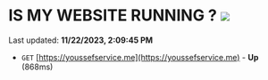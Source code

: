# IS MY WEBSITE RUNNING ? [![](https://img.shields.io/static/v1?label=Sponsor&message=%E2%9D%A4&logo=GitHub&color=%23fe8e86)](https://github.com/sponsors/<username>)

Last updated: **11/22/2023, 2:09:45 PM**

- `GET` [https://youssefservice.me](https://youssefservice.me) - **Up** (868ms)
